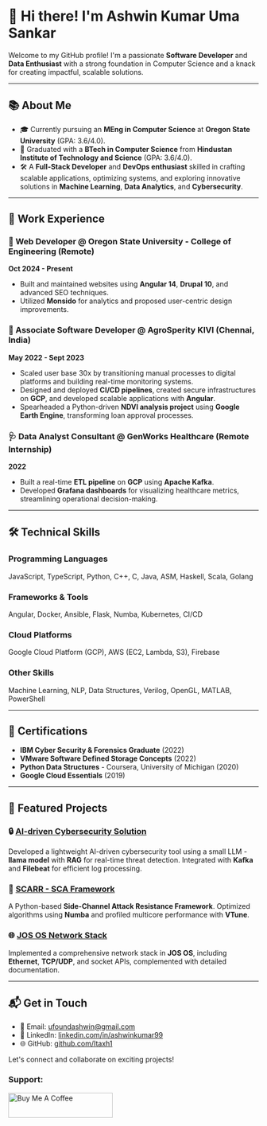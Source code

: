 
# 👋 Hi there! I'm Ashwin Kumar Uma Sankar  
Welcome to my GitHub profile! I'm a passionate **Software Developer** and **Data Enthusiast** with a strong foundation in Computer Science and a knack for creating impactful, scalable solutions.

---

## 📚 **About Me**  
- 🎓 Currently pursuing an **MEng in Computer Science** at **Oregon State University** (GPA: 3.6/4.0).  
- 🏫 Graduated with a **BTech in Computer Science** from **Hindustan Institute of Technology and Science** (GPA: 3.6/4.0).  
- 🛠️ A **Full-Stack Developer** and **DevOps enthusiast** skilled in crafting scalable applications, optimizing systems, and exploring innovative solutions in **Machine Learning**, **Data Analytics**, and **Cybersecurity**.

---

## 💼 **Work Experience**  
### 🌟 Web Developer @ Oregon State University - College of Engineering (Remote)  
**Oct 2024 - Present**  
- Built and maintained websites using **Angular 14**, **Drupal 10**, and advanced SEO techniques.  
- Utilized **Monsido** for analytics and proposed user-centric design improvements.

### 🚀 Associate Software Developer @ AgroSperity KIVI (Chennai, India)  
**May 2022 - Sept 2023**  
- Scaled user base 30x by transitioning manual processes to digital platforms and building real-time monitoring systems.  
- Designed and deployed **CI/CD pipelines**, created secure infrastructures on **GCP**, and developed scalable applications with **Angular**.  
- Spearheaded a Python-driven **NDVI analysis project** using **Google Earth Engine**, transforming loan approval processes.

### 🩺 Data Analyst Consultant @ GenWorks Healthcare (Remote Internship)  
**2022**  
- Built a real-time **ETL pipeline** on **GCP** using **Apache Kafka**.  
- Developed **Grafana dashboards** for visualizing healthcare metrics, streamlining operational decision-making.

---

## 🛠️ **Technical Skills**  
### Programming Languages  
JavaScript, TypeScript, Python, C++, C, Java, ASM, Haskell, Scala, Golang  

### Frameworks & Tools  
Angular, Docker, Ansible, Flask, Numba, Kubernetes, CI/CD  

### Cloud Platforms  
Google Cloud Platform (GCP), AWS (EC2, Lambda, S3), Firebase  

### Other Skills  
Machine Learning, NLP, Data Structures, Verilog, OpenGL, MATLAB, PowerShell  

---

## 🎯 **Certifications**  
- **IBM Cyber Security & Forensics Graduate** (2022)  
- **VMware Software Defined Storage Concepts** (2022)  
- **Python Data Structures** - Coursera, University of Michigan (2020)  
- **Google Cloud Essentials** (2019)  

---

## 🚀 **Featured Projects**  
### 🔒 [AI-driven Cybersecurity Solution](#)  
Developed a lightweight AI-driven cybersecurity tool using a small LLM - **llama model** with **RAG** for real-time threat detection. Integrated with **Kafka** and **Filebeat** for efficient log processing.  

### 🧠 [SCARR - SCA Framework](#)  
A Python-based **Side-Channel Attack Resistance Framework**. Optimized algorithms using **Numba** and profiled multicore performance with **VTune**.  

### 🌐 [JOS OS Network Stack](#)  
Implemented a comprehensive network stack in **JOS OS**, including **Ethernet**, **TCP/UDP**, and socket APIs, complemented with detailed documentation.  


---
## 📬 **Get in Touch**  
- 📧 Email: [ufoundashwin@gmail.com](mailto:ufoundashwin@gmail.com)  
- 💼 LinkedIn: [linkedin.com/in/ashwinkumar99](https://linkedin.com/in/ashwinkumar99)  
- 🌐 GitHub: [github.com/Itaxh1](https://github.com/Itaxh1)  

Let's connect and collaborate on exciting projects!


<h3 align="left">Support:</h3>
<p>
  <a href="https://buymeacoffee.com/itaxh1"> 
    <img align="left" src="https://cdn.buymeacoffee.com/buttons/v2/default-red.png" alt="Buy Me A Coffee" height="50" width="210" />
  </a>
</p>
